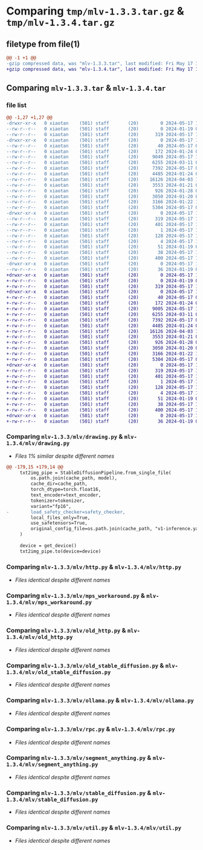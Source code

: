 # Comparing `tmp/mlv-1.3.3.tar.gz` & `tmp/mlv-1.3.4.tar.gz`

## filetype from file(1)

```diff
@@ -1 +1 @@
-gzip compressed data, was "mlv-1.3.3.tar", last modified: Fri May 17 11:44:18 2024, max compression
+gzip compressed data, was "mlv-1.3.4.tar", last modified: Fri May 17 11:45:58 2024, max compression
```

## Comparing `mlv-1.3.3.tar` & `mlv-1.3.4.tar`

### file list

```diff
@@ -1,27 +1,27 @@
-drwxr-xr-x   0 xiaotan    (501) staff       (20)        0 2024-05-17 11:44:18.406103 mlv-1.3.3/
--rw-r--r--   0 xiaotan    (501) staff       (20)        0 2024-01-19 07:04:28.000000 mlv-1.3.3/MANIFEST.in
--rw-r--r--   0 xiaotan    (501) staff       (20)      319 2024-05-17 11:44:18.405851 mlv-1.3.3/PKG-INFO
-drwxr-xr-x   0 xiaotan    (501) staff       (20)        0 2024-05-17 11:44:18.404313 mlv-1.3.3/mlv/
--rw-r--r--   0 xiaotan    (501) staff       (20)       40 2024-05-17 07:04:00.000000 mlv-1.3.3/mlv/__init__.py
--rw-r--r--   0 xiaotan    (501) staff       (20)      172 2024-01-24 03:53:24.000000 mlv-1.3.3/mlv/base_model.py
--rw-r--r--   0 xiaotan    (501) staff       (20)     9049 2024-05-17 11:43:41.000000 mlv-1.3.3/mlv/drawing.py
--rw-r--r--   0 xiaotan    (501) staff       (20)     6255 2024-03-11 02:34:04.000000 mlv-1.3.3/mlv/http.py
--rw-r--r--   0 xiaotan    (501) staff       (20)     7392 2024-05-17 06:57:36.000000 mlv-1.3.3/mlv/mps_workaround.py
--rw-r--r--   0 xiaotan    (501) staff       (20)     4485 2024-01-24 08:00:40.000000 mlv-1.3.3/mlv/old_http.py
--rw-r--r--   0 xiaotan    (501) staff       (20)    16126 2024-04-03 16:19:29.000000 mlv-1.3.3/mlv/old_stable_diffusion.py
--rw-r--r--   0 xiaotan    (501) staff       (20)     3553 2024-01-21 09:16:52.000000 mlv-1.3.3/mlv/ollama.py
--rw-r--r--   0 xiaotan    (501) staff       (20)      926 2024-01-28 05:59:55.000000 mlv-1.3.3/mlv/rpc.py
--rw-r--r--   0 xiaotan    (501) staff       (20)     3050 2024-01-20 05:15:14.000000 mlv-1.3.3/mlv/segment_anything.py
--rw-r--r--   0 xiaotan    (501) staff       (20)     3166 2024-01-22 18:45:49.000000 mlv-1.3.3/mlv/stable_diffusion.py
--rw-r--r--   0 xiaotan    (501) staff       (20)     5304 2024-05-17 07:03:15.000000 mlv-1.3.3/mlv/util.py
-drwxr-xr-x   0 xiaotan    (501) staff       (20)        0 2024-05-17 11:44:18.405584 mlv-1.3.3/mlv.egg-info/
--rw-r--r--   0 xiaotan    (501) staff       (20)      319 2024-05-17 11:44:18.000000 mlv-1.3.3/mlv.egg-info/PKG-INFO
--rw-r--r--   0 xiaotan    (501) staff       (20)      401 2024-05-17 11:44:18.000000 mlv-1.3.3/mlv.egg-info/SOURCES.txt
--rw-r--r--   0 xiaotan    (501) staff       (20)        1 2024-05-17 11:44:18.000000 mlv-1.3.3/mlv.egg-info/dependency_links.txt
--rw-r--r--   0 xiaotan    (501) staff       (20)      128 2024-05-17 11:44:18.000000 mlv-1.3.3/mlv.egg-info/requires.txt
--rw-r--r--   0 xiaotan    (501) staff       (20)        4 2024-05-17 11:44:18.000000 mlv-1.3.3/mlv.egg-info/top_level.txt
--rw-r--r--   0 xiaotan    (501) staff       (20)       51 2024-01-19 06:35:51.000000 mlv-1.3.3/pyproject.toml
--rw-r--r--   0 xiaotan    (501) staff       (20)       38 2024-05-17 11:44:18.406152 mlv-1.3.3/setup.cfg
--rw-r--r--   0 xiaotan    (501) staff       (20)      400 2024-05-17 11:44:06.000000 mlv-1.3.3/setup.py
-drwxr-xr-x   0 xiaotan    (501) staff       (20)        0 2024-05-17 11:44:18.405363 mlv-1.3.3/tests/
--rw-r--r--   0 xiaotan    (501) staff       (20)       36 2024-01-19 05:12:11.000000 mlv-1.3.3/tests/test_hello.py
+drwxr-xr-x   0 xiaotan    (501) staff       (20)        0 2024-05-17 11:45:58.267791 mlv-1.3.4/
+-rw-r--r--   0 xiaotan    (501) staff       (20)        0 2024-01-19 07:04:28.000000 mlv-1.3.4/MANIFEST.in
+-rw-r--r--   0 xiaotan    (501) staff       (20)      319 2024-05-17 11:45:58.267545 mlv-1.3.4/PKG-INFO
+drwxr-xr-x   0 xiaotan    (501) staff       (20)        0 2024-05-17 11:45:58.266059 mlv-1.3.4/mlv/
+-rw-r--r--   0 xiaotan    (501) staff       (20)       40 2024-05-17 07:04:00.000000 mlv-1.3.4/mlv/__init__.py
+-rw-r--r--   0 xiaotan    (501) staff       (20)      172 2024-01-24 03:53:24.000000 mlv-1.3.4/mlv/base_model.py
+-rw-r--r--   0 xiaotan    (501) staff       (20)     9005 2024-05-17 11:45:31.000000 mlv-1.3.4/mlv/drawing.py
+-rw-r--r--   0 xiaotan    (501) staff       (20)     6255 2024-03-11 02:34:04.000000 mlv-1.3.4/mlv/http.py
+-rw-r--r--   0 xiaotan    (501) staff       (20)     7392 2024-05-17 06:57:36.000000 mlv-1.3.4/mlv/mps_workaround.py
+-rw-r--r--   0 xiaotan    (501) staff       (20)     4485 2024-01-24 08:00:40.000000 mlv-1.3.4/mlv/old_http.py
+-rw-r--r--   0 xiaotan    (501) staff       (20)    16126 2024-04-03 16:19:29.000000 mlv-1.3.4/mlv/old_stable_diffusion.py
+-rw-r--r--   0 xiaotan    (501) staff       (20)     3553 2024-01-21 09:16:52.000000 mlv-1.3.4/mlv/ollama.py
+-rw-r--r--   0 xiaotan    (501) staff       (20)      926 2024-01-28 05:59:55.000000 mlv-1.3.4/mlv/rpc.py
+-rw-r--r--   0 xiaotan    (501) staff       (20)     3050 2024-01-20 05:15:14.000000 mlv-1.3.4/mlv/segment_anything.py
+-rw-r--r--   0 xiaotan    (501) staff       (20)     3166 2024-01-22 18:45:49.000000 mlv-1.3.4/mlv/stable_diffusion.py
+-rw-r--r--   0 xiaotan    (501) staff       (20)     5304 2024-05-17 07:03:15.000000 mlv-1.3.4/mlv/util.py
+drwxr-xr-x   0 xiaotan    (501) staff       (20)        0 2024-05-17 11:45:58.267263 mlv-1.3.4/mlv.egg-info/
+-rw-r--r--   0 xiaotan    (501) staff       (20)      319 2024-05-17 11:45:58.000000 mlv-1.3.4/mlv.egg-info/PKG-INFO
+-rw-r--r--   0 xiaotan    (501) staff       (20)      401 2024-05-17 11:45:58.000000 mlv-1.3.4/mlv.egg-info/SOURCES.txt
+-rw-r--r--   0 xiaotan    (501) staff       (20)        1 2024-05-17 11:45:58.000000 mlv-1.3.4/mlv.egg-info/dependency_links.txt
+-rw-r--r--   0 xiaotan    (501) staff       (20)      128 2024-05-17 11:45:58.000000 mlv-1.3.4/mlv.egg-info/requires.txt
+-rw-r--r--   0 xiaotan    (501) staff       (20)        4 2024-05-17 11:45:58.000000 mlv-1.3.4/mlv.egg-info/top_level.txt
+-rw-r--r--   0 xiaotan    (501) staff       (20)       51 2024-01-19 06:35:51.000000 mlv-1.3.4/pyproject.toml
+-rw-r--r--   0 xiaotan    (501) staff       (20)       38 2024-05-17 11:45:58.267837 mlv-1.3.4/setup.cfg
+-rw-r--r--   0 xiaotan    (501) staff       (20)      400 2024-05-17 11:45:50.000000 mlv-1.3.4/setup.py
+drwxr-xr-x   0 xiaotan    (501) staff       (20)        0 2024-05-17 11:45:58.267066 mlv-1.3.4/tests/
+-rw-r--r--   0 xiaotan    (501) staff       (20)       36 2024-01-19 05:12:11.000000 mlv-1.3.4/tests/test_hello.py
```

### Comparing `mlv-1.3.3/mlv/drawing.py` & `mlv-1.3.4/mlv/drawing.py`

 * *Files 1% similar despite different names*

```diff
@@ -179,15 +179,14 @@
     txt2img_pipe = StableDiffusionPipeline.from_single_file(
         os.path.join(cache_path, model),
         cache_dir=cache_path,
         torch_dtype=torch.float16,
         text_encoder=text_encoder,
         tokenizer=tokenizer,
         variant="fp16",
-        load_safety_checker=safety_checker,
         local_files_only=True,
         use_safetensors=True,
         original_config_file=os.path.join(cache_path, "v1-inference.yaml"),
     )
 
     device = get_device()
     txt2img_pipe.to(device=device)
```

### Comparing `mlv-1.3.3/mlv/http.py` & `mlv-1.3.4/mlv/http.py`

 * *Files identical despite different names*

### Comparing `mlv-1.3.3/mlv/mps_workaround.py` & `mlv-1.3.4/mlv/mps_workaround.py`

 * *Files identical despite different names*

### Comparing `mlv-1.3.3/mlv/old_http.py` & `mlv-1.3.4/mlv/old_http.py`

 * *Files identical despite different names*

### Comparing `mlv-1.3.3/mlv/old_stable_diffusion.py` & `mlv-1.3.4/mlv/old_stable_diffusion.py`

 * *Files identical despite different names*

### Comparing `mlv-1.3.3/mlv/ollama.py` & `mlv-1.3.4/mlv/ollama.py`

 * *Files identical despite different names*

### Comparing `mlv-1.3.3/mlv/rpc.py` & `mlv-1.3.4/mlv/rpc.py`

 * *Files identical despite different names*

### Comparing `mlv-1.3.3/mlv/segment_anything.py` & `mlv-1.3.4/mlv/segment_anything.py`

 * *Files identical despite different names*

### Comparing `mlv-1.3.3/mlv/stable_diffusion.py` & `mlv-1.3.4/mlv/stable_diffusion.py`

 * *Files identical despite different names*

### Comparing `mlv-1.3.3/mlv/util.py` & `mlv-1.3.4/mlv/util.py`

 * *Files identical despite different names*

